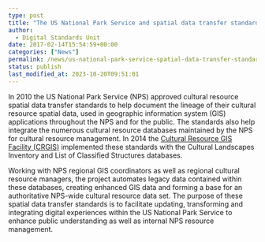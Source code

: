 ```yaml
---
type: post
title: "The US National Park Service and spatial data transfer standards"
author:
  - Digital Standards Unit
date: 2017-02-14T15:54:59+00:00
categories: ["News"]
permalink: /news/us-national-park-service-spatial-data-transfer-standards/
status: publish
last_modified_at: 2023-10-20T09:51:01
---
```


In 2010 the US National Park Service (NPS) approved cultural resource spatial data transfer standards to help document the
lineage of their cultural resource spatial data, used in geographic information system (GIS) applications throughout the
NPS and for the public. The standards also help integrate the numerous cultural resource databases maintained by the NPS
for cultural resource management. In 2014 the [Cultural Resource GIS Facility (CRGIS)](https://www.nps.gov/crgis/index.htm "NPS CRGIS") implemented these
standards with the Cultural Landscapes Inventory and List of Classified Structures databases.

Working with NPS regional GIS coordinators as well as regional cultural resource managers, the project automates
legacy data contained within these databases, creating enhanced GIS data and forming a base for an authoritative NPS-wide
cultural resource data set. The purpose of these spatial data transfer standards is to facilitate updating, transforming
and integrating digital experiences within the US National Park Service to enhance public understanding as well as
internal NPS resource management.
